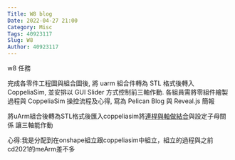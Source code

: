 ```yaml
---
Title: W8 blog
Date: 2022-04-27 21:00
Category: Misc
Tags: 40923117
Slug: W8
Author: 40923117
---
```


w8 任務

完成各零件工程圖與組合圖後, 將 uarm 組合件轉為 STL 格式後轉入 CoppeliaSim, 並安排以 GUI Slider 方式控制前三軸作動. 各組員需將零組件繪製過程與 CoppeliaSim 操控流程及心得, 寫為 Pelican Blog 與 Reveal.js 簡報

<!-- PELICAN_END_SUMMARY -->

將uArm組合後轉為STL格式後匯入coppeliasim將[連桿與軸做結合]與設定子母關係 讓三軸能作動 

心得:我是分配到在onshape組立跟coppeliasim中組立，組立的過程與之前cd2021的meArm差不多

[連桿與軸做結合]:https://youtu.be/Bpzl5X8-zt0
